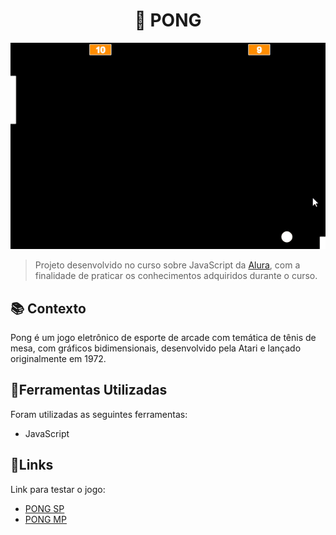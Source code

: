 <h1 style="text-align:center">🏓 PONG </h1>

<img src="img/pong.gif" alt="pong">

> Projeto desenvolvido no curso sobre JavaScript da [Alura](https://www.alura.com.br/), com a finalidade de praticar os conhecimentos adquiridos durante o curso.

## 📚 Contexto

Pong é um jogo eletrônico de esporte de arcade com temática de tênis de mesa, com gráficos bidimensionais, desenvolvido pela Atari e lançado originalmente em 1972.

## 📂Ferramentas Utilizadas

Foram utilizadas as seguintes ferramentas:

- JavaScript

## 🔗Links

Link para testar o jogo:

- [PONG SP](https://editor.p5js.org/slpzi/sketches/LcEiZxJWG)
- [PONG MP](https://editor.p5js.org/slpzi/sketches/CjKr_7l9G)
